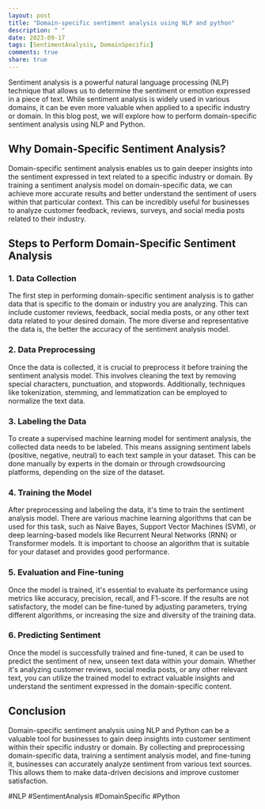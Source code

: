 ```yaml
---
layout: post
title: "Domain-specific sentiment analysis using NLP and python"
description: " "
date: 2023-09-17
tags: [SentimentAnalysis, DomainSpecific]
comments: true
share: true
---
```


Sentiment analysis is a powerful natural language processing (NLP) technique that allows us to determine the sentiment or emotion expressed in a piece of text. While sentiment analysis is widely used in various domains, it can be even more valuable when applied to a specific industry or domain. In this blog post, we will explore how to perform domain-specific sentiment analysis using NLP and Python.

## Why Domain-Specific Sentiment Analysis?

Domain-specific sentiment analysis enables us to gain deeper insights into the sentiment expressed in text related to a specific industry or domain. By training a sentiment analysis model on domain-specific data, we can achieve more accurate results and better understand the sentiment of users within that particular context. This can be incredibly useful for businesses to analyze customer feedback, reviews, surveys, and social media posts related to their industry.

## Steps to Perform Domain-Specific Sentiment Analysis

### 1. Data Collection

The first step in performing domain-specific sentiment analysis is to gather data that is specific to the domain or industry you are analyzing. This can include customer reviews, feedback, social media posts, or any other text data related to your desired domain. The more diverse and representative the data is, the better the accuracy of the sentiment analysis model.

### 2. Data Preprocessing

Once the data is collected, it is crucial to preprocess it before training the sentiment analysis model. This involves cleaning the text by removing special characters, punctuation, and stopwords. Additionally, techniques like tokenization, stemming, and lemmatization can be employed to normalize the text data.

### 3. Labeling the Data

To create a supervised machine learning model for sentiment analysis, the collected data needs to be labeled. This means assigning sentiment labels (positive, negative, neutral) to each text sample in your dataset. This can be done manually by experts in the domain or through crowdsourcing platforms, depending on the size of the dataset.

### 4. Training the Model

After preprocessing and labeling the data, it's time to train the sentiment analysis model. There are various machine learning algorithms that can be used for this task, such as Naive Bayes, Support Vector Machines (SVM), or deep learning-based models like Recurrent Neural Networks (RNN) or Transformer models. It is important to choose an algorithm that is suitable for your dataset and provides good performance.

### 5. Evaluation and Fine-tuning

Once the model is trained, it's essential to evaluate its performance using metrics like accuracy, precision, recall, and F1-score. If the results are not satisfactory, the model can be fine-tuned by adjusting parameters, trying different algorithms, or increasing the size and diversity of the training data.

### 6. Predicting Sentiment

Once the model is successfully trained and fine-tuned, it can be used to predict the sentiment of new, unseen text data within your domain. Whether it's analyzing customer reviews, social media posts, or any other relevant text, you can utilize the trained model to extract valuable insights and understand the sentiment expressed in the domain-specific content.

## Conclusion

Domain-specific sentiment analysis using NLP and Python can be a valuable tool for businesses to gain deep insights into customer sentiment within their specific industry or domain. By collecting and preprocessing domain-specific data, training a sentiment analysis model, and fine-tuning it, businesses can accurately analyze sentiment from various text sources. This allows them to make data-driven decisions and improve customer satisfaction.

#NLP #SentimentAnalysis #DomainSpecific #Python